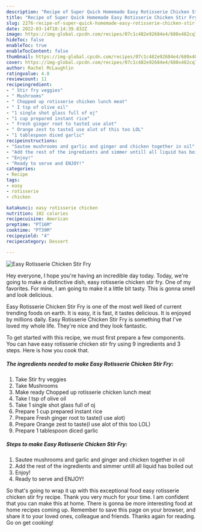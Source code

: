 ```yaml
---
description: "Recipe of Super Quick Homemade Easy Rotisserie Chicken Stir Fry"
title: "Recipe of Super Quick Homemade Easy Rotisserie Chicken Stir Fry"
slug: 2276-recipe-of-super-quick-homemade-easy-rotisserie-chicken-stir-fry
date: 2022-03-14T18:14:39.832Z
image: https://img-global.cpcdn.com/recipes/07c1c482e92684e4/680x482cq70/easy-rotisserie-chicken-stir-fry-recipe-main-photo.jpg
hideToc: false
enableToc: true
enableTocContent: false
thumbnail: https://img-global.cpcdn.com/recipes/07c1c482e92684e4/680x482cq70/easy-rotisserie-chicken-stir-fry-recipe-main-photo.jpg
cover: https://img-global.cpcdn.com/recipes/07c1c482e92684e4/680x482cq70/easy-rotisserie-chicken-stir-fry-recipe-main-photo.jpg
author: Rachel McLaughlin
ratingvalue: 4.8
reviewcount: 11
recipeingredient:
- " Stir fry veggies"
- " Mushrooms"
- " Chopped up rotisserie chicken lunch meat"
- " I tsp of olive oil"
- "1 single shot glass full of oj"
- "1 cup prepared instant rice"
- " Fresh ginger root to tasteI use alot"
- " Orange zest to tasteI use alot of this too LOL"
- "1 tablespoon diced garlic"
recipeinstructions:
- "Sautee mushrooms and garlic and ginger and chicken together in oil"
- "Add the rest of the ingredients and simmer untill all liquid has boiled out"
- "Enjoy!"
- "Ready to serve and ENJOY!"
categories:
- Recipe
tags:
- easy
- rotisserie
- chicken

katakunci: easy rotisserie chicken 
nutrition: 102 calories
recipecuisine: American
preptime: "PT16M"
cooktime: "PT39M"
recipeyield: "4"
recipecategory: Dessert

---
```



![Easy Rotisserie Chicken Stir Fry](https://img-global.cpcdn.com/recipes/07c1c482e92684e4/680x482cq70/easy-rotisserie-chicken-stir-fry-recipe-main-photo.jpg)

Hey everyone, I hope you're having an incredible day today. Today, we're going to make a distinctive dish, easy rotisserie chicken stir fry. One of my favorites. For mine, I am going to make it a little bit tasty. This is gonna smell and look delicious.



Easy Rotisserie Chicken Stir Fry is one of the most well liked of current trending foods on earth. It is easy, it is fast, it tastes delicious. It is enjoyed by millions daily. Easy Rotisserie Chicken Stir Fry is something that I've loved my whole life. They're nice and they look fantastic.


To get started with this recipe, we must first prepare a few components. You can have easy rotisserie chicken stir fry using 9 ingredients and 3 steps. Here is how you cook that.

<!--inarticleads1-->

##### The ingredients needed to make Easy Rotisserie Chicken Stir Fry:

1. Take  Stir fry veggies
1. Take  Mushrooms
1. Make ready  Chopped up rotisserie chicken lunch meat
1. Take  I tsp of olive oil
1. Take 1 single shot glass full of oj
1. Prepare 1 cup prepared instant rice
1. Prepare  Fresh ginger root to taste(I use alot)
1. Prepare  Orange zest to taste(I use alot of this too LOL)
1. Prepare 1 tablespoon diced garlic




<!--inarticleads2-->

##### Steps to make Easy Rotisserie Chicken Stir Fry:

1. Sautee mushrooms and garlic and ginger and chicken together in oil
1. Add the rest of the ingredients and simmer untill all liquid has boiled out
1. Enjoy!
1. Ready to serve and ENJOY!



So that's going to wrap it up with this exceptional food easy rotisserie chicken stir fry recipe. Thank you very much for your time. I am confident that you can make this at home. There is gonna be more interesting food at home recipes coming up. Remember to save this page on your browser, and share it to your loved ones, colleague and friends. Thanks again for reading. Go on get cooking!
